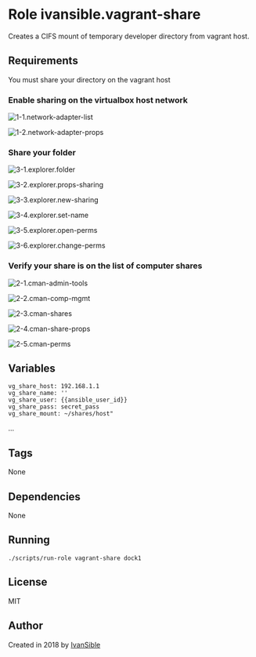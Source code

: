 # Role ivansible.vagrant-share

Creates a CIFS mount of temporary developer directory from vagrant host.


## Requirements

You must share your directory on the vagrant host

### Enable sharing on the virtualbox host network

![1-1.network-adapter-list](https://raw.githubusercontent.com/ivansible/vagrant-share/master/help/images/1-1.network-adapter-list.png)

![1-2.network-adapter-props](https://raw.githubusercontent.com/ivansible/vagrant-share/master/help/images/1-2.network-adapter-props.png)

### Share your folder

![3-1.explorer.folder](https://raw.githubusercontent.com/ivansible/vagrant-share/master/help/images/3-1.explorer.folder.png)

![3-2.explorer.props-sharing](https://raw.githubusercontent.com/ivansible/vagrant-share/master/help/images/3-2.explorer.props-sharing.png)

![3-3.explorer.new-sharing](https://raw.githubusercontent.com/ivansible/vagrant-share/master/help/images/3-3.explorer.new-sharing.png)

![3-4.explorer.set-name](https://raw.githubusercontent.com/ivansible/vagrant-share/master/help/images/3-4.explorer.set-name.png)

![3-5.explorer.open-perms](https://raw.githubusercontent.com/ivansible/vagrant-share/master/help/images/3-5.explorer.open-perms.png)

![3-6.explorer.change-perms](https://raw.githubusercontent.com/ivansible/vagrant-share/master/help/images/3-6.explorer.change-perms.png)

### Verify your share is on the list of computer shares

![2-1.cman-admin-tools](https://raw.githubusercontent.com/ivansible/vagrant-share/master/help/images/2-1.cman-admin-tools.png)

![2-2.cman-comp-mgmt](https://raw.githubusercontent.com/ivansible/vagrant-share/master/help/images/2-2.cman-comp-mgmt.png)

![2-3.cman-shares](https://raw.githubusercontent.com/ivansible/vagrant-share/master/help/images/2-3.cman-shares.png)

![2-4.cman-share-props](https://raw.githubusercontent.com/ivansible/vagrant-share/master/help/images/2-4.cman-share-props.png)

![2-5.cman-perms](https://raw.githubusercontent.com/ivansible/vagrant-share/master/help/images/2-5.cman-perms.png)


## Variables

    vg_share_host: 192.168.1.1
    vg_share_name: ''
    vg_share_user: {{ansible_user_id}}
    vg_share_pass: secret_pass
    vg_share_mount: ~/shares/host"

...


## Tags

None


## Dependencies

None


## Running

    ./scripts/run-role vagrant-share dock1

## License

MIT


## Author

Created in 2018 by [IvanSible](https://github.com/ivansible)
